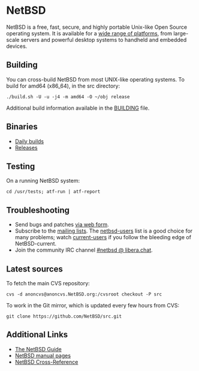 NetBSD
======

NetBSD is a free, fast, secure, and highly portable Unix-like Open
Source operating system.  It is available for a [wide range of
platforms](https://wiki.NetBSD.org/ports/), from large-scale servers
and powerful desktop systems to handheld and embedded devices.

Building
--------

You can cross-build NetBSD from most UNIX-like operating systems.
To build for amd64 (x86_64), in the src directory:

    ./build.sh -U -u -j4 -m amd64 -O ~/obj release

Additional build information available in the [BUILDING](BUILDING) file.

Binaries
--------

- [Daily builds](https://nycdn.NetBSD.org/pub/NetBSD-daily/HEAD/latest/)
- [Releases](https://cdn.NetBSD.org/pub/NetBSD/)

Testing
-------

On a running NetBSD system:

    cd /usr/tests; atf-run | atf-report

Troubleshooting
---------------

- Send bugs and patches [via web form](https://www.NetBSD.org/cgi-bin/sendpr.cgi?gndb=netbsd).
- Subscribe to the [mailing lists](https://www.NetBSD.org/mailinglists/).
  The [netbsd-users](https://www.NetBSD.org/mailinglists/#netbsd-users) list is a good choice for many problems; watch [current-users](https://www.NetBSD.org/mailinglists/#current-users) if you follow the bleeding edge of NetBSD-current.
- Join the community IRC channel [#netbsd @ libera.chat](https://kiwiirc.com/nextclient/irc.libera.chat/netbsd).

Latest sources
--------------

To fetch the main CVS repository:

    cvs -d anoncvs@anoncvs.NetBSD.org:/cvsroot checkout -P src

To work in the Git mirror, which is updated every few hours from CVS:

    git clone https://github.com/NetBSD/src.git

Additional Links
----------------

- [The NetBSD Guide](https://www.NetBSD.org/docs/guide/en/)
- [NetBSD manual pages](http://man.NetBSD.org/)
- [NetBSD Cross-Reference](https://nxr.NetBSD.org/)
